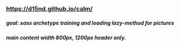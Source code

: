 ### https://d15nd.github.io/calm/
##### goal: sass archetype training and loading lazy-method for pictures
##### main content width 800px, 1200px header only.